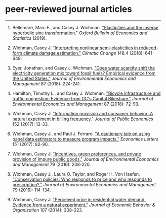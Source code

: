 # peer-reviewed journal articles
------

1. Bellemare, Marc F., and Casey J. Wichman. ["Elasticities and the inverse hyperbolic sine transformation."](https://github.com/cjwichman/publications/blob/master/bellemare_wichman_OBES_2019.pdf) _Oxford Bulletin of Economics and Statistics_ (2019).

2. Wichman, Casey J. ["Interpreting nonlinear semi-elasticities in reduced-form climate damage estimation."](https://github.com/cjwichman/publications/blob/master/wichman_CC_2018.pdf) _Climatic Change_ 148.4 (2018): 641-648.

3. Eyer, Jonathan, and Casey J. Wichman. ["Does water scarcity shift the electricity generation mix toward fossil fuels? Empirical evidence from the United States."](https://github.com/cjwichman/publications/blob/master/eyer_wichman_JEEM_2018.pdf) _Journal of Environmental Economics and Management_ 87 (2018): 224-241.

4. Hamilton, Timothy L., and Casey J. Wichman. ["Bicycle infrastructure and traffic congestion: Evidence from DC's Capital Bikeshare."](https://github.com/cjwichman/publications/blob/master/hamilton_wichman_JEEM_2018.pdf) _Journal of Environmental Economics and Management_ 87 (2018): 72-93.

5. Wichman, Casey J. ["Information provision and consumer behavior: A natural experiment in billing frequency."](https://github.com/cjwichman/publications/blob/master/wichman_JPUBE_2017.pdf) _Journal of Public Economics_ 152 (2017): 13-33.

6. Wichman, Casey J., and Paul J. Ferraro. ["A cautionary tale on using panel data estimators to measure program impacts."](https://github.com/cjwichman/publications/blob/master/wichman_ferraro_EL_2017.pdf) _Economics Letters_ 151 (2017): 82-90.

7. Wichman, Casey J. ["Incentives, green preferences, and private provision of impure public goods."](https://github.com/cjwichman/publications/blob/master/wichman_JEEM_2016.pdf) _Journal of Environmental Economics and Management_ 79 (2016): 208-220.

8. Wichman, Casey J., Laura O. Taylor, and Roger H. Von Haefen. ["Conservation policies: Who responds to price and who responds to prescription?."](https://github.com/cjwichman/publications/blob/master/wichman_etal_JEEM_2016.pdf) _Journal of Environmental Economics and Management_ 79 (2016): 114-134.

9. Wichman, Casey J. ["Perceived price in residential water demand: Evidence from a natural experiment."](https://github.com/cjwichman/publications/blob/master/wichman_JEBO_2014.pdf) _Journal of Economic Behavior & Organization_ 107 (2014): 308-323.
